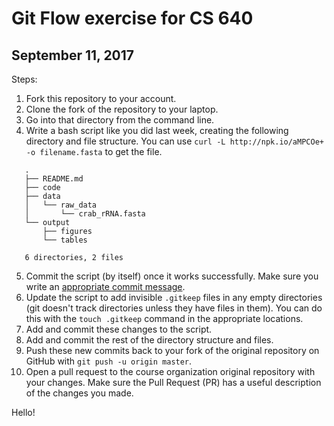 # Git Flow exercise for CS 640
## September 11, 2017

Steps:

1. Fork this repository to your account.
2. Clone the fork of the repository to your laptop.
3. Go into that directory from the command line.
4. Write a bash script like you did last week, creating the following directory
   and file structure. You can use `curl -L http://npk.io/aMPCOe+ -o
   filename.fasta` to get the file.

```
   .
   ├── README.md
   ├── code
   ├── data
   │   └── raw_data
   │       └── crab_rRNA.fasta
   └── output
       ├── figures
       └── tables
   
   6 directories, 2 files

```

5. Commit the script (by itself) once it works successfully. Make sure you write
   an [appropriate commit message](https://chris.beams.io/posts/git-commit/).
6. Update the script to add invisible `.gitkeep` files in any empty directories
   (git doesn't track directories unless they have files in them). You can do
   this with the `touch .gitkeep` command in the appropriate locations.
7. Add and commit these changes to the script.
8. Add and commit the rest of the directory structure and files.
9. Push these new commits back to your fork of the original repository on GitHub
   with `git push -u origin master`.
10. Open a pull request to the course organization original repository with your changes. Make sure
    the Pull Request (PR) has a useful description of the changes you made.

Hello!
